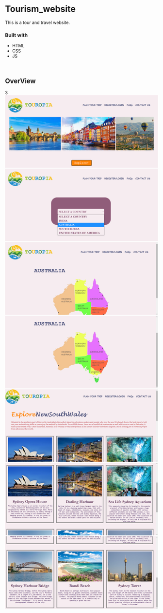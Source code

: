 
# Tourism_website
This is a tour and travel website.

### Built with
<ul>
  <li>HTML</li>
  <li>CSS</li>
  <li>JS</li>
 </ul>
 <br>
 <h2>OverView</h2>3
 <img src = "1.png">
 <img src = "2.png">
 <img src = "3.png">
 <img src = "4.png">
 <img src = "5.png">  
 <img src = "6.png">  
 <img src = "7.png">
